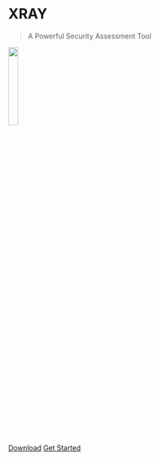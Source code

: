 # XRAY

> A Powerful Security Assessment Tool

<img src="./assets/index-img.jpg" style="width: 20%; height: 20%">

[Download](https://github.com/chaitin/xray/releases)
[Get Started](/en-us/generic/README)
